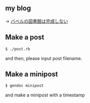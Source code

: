 ## my blog

-> [バベルの図書館は完成しない](https://furuhama.github.io/)

## Make a post

`$ ./post.rb`

and then, please input post filename.

## Make a minipost

`$ gendoc minipost`

and make a minipost with a timestamp
